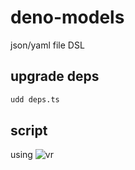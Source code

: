 # deno-models

json/yaml file DSL

## upgrade deps

```bash
udd deps.ts
```

## script

using ![vr](https://velociraptor.run/)
